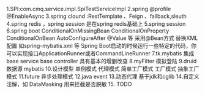 1.SPI:com.cmq.service.impl.SpiTestServiceImpl
2.spring @profile  @EnableAsync
3.spring clound :RestTemplate 、Feign 、fallback,sleuth
4.spring redis ，spring session 是在spring redis基础上
5.spring session
6.spring boot  ConditionalOnMissingBean  ConditionalOnProperty ConditionalOnBean  AutoConfigureAfter  @Value 等
 采用@Bean方式 替换XML配置 如spring-mybatis.xml 等
 Spring Boot启动的时候运行一些特定的代码，你可以实现接口ApplicationRunner或者CommandLineRunner
7.tk.mybatis 集成base service base controller 具有基本的增删改查
8.myFilter 模拟登陆
9.druid 数据源 mybatis
10.设计模型  单例模式 代理模式 简单工厂模式 工厂模式 抽象工厂模式
11.future 异步处理模式
12.java event
13.动态代理 基于jdk和cglib
14.自定义注解，如 DataMasking 用来拦截是否脱敏
15. TODO
